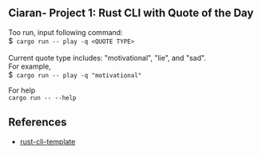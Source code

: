 ## Ciaran- Project 1: Rust CLI with Quote of the Day

Too run, input following command:<br />
$` cargo run -- play -q <QUOTE TYPE>`<br />
<br />
Current quote type includes: "motivational", "lie", and "sad".
<br />
For example,<br />
$` cargo run -- play -q "motivational"`



For help<br />
`cargo run -- --help`


## References

* [rust-cli-template](https://github.com/kbknapp/rust-cli-template)
